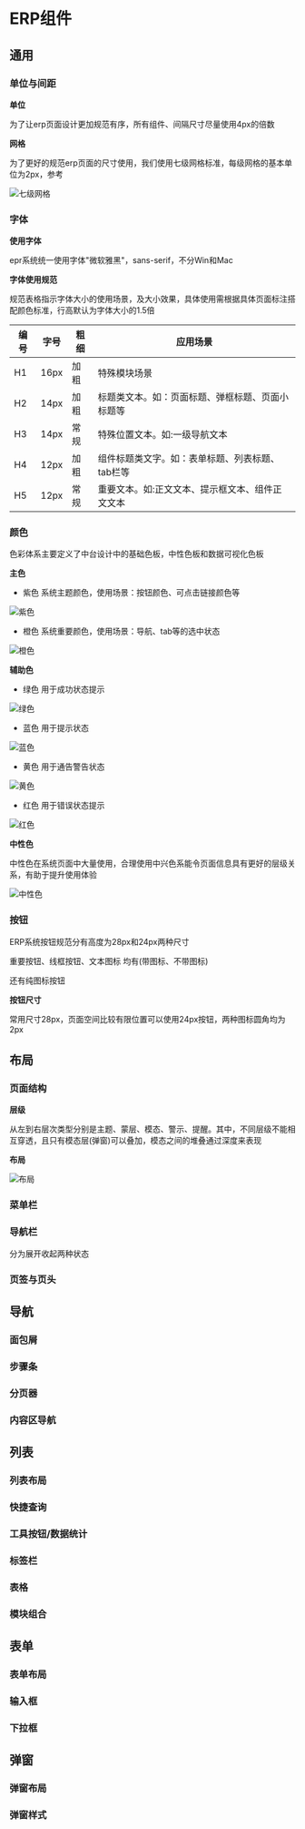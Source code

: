 # ERP组件

## 通用

### 单位与间距

**单位**

为了让erp页面设计更加规范有序，所有组件、间隔尺寸尽量使用4px的倍数

**网格**

为了更好的规范erp页面的尺寸使用，我们使用七级网格标准，每级网格的基本单位为2px，参考

![七级网格](./assets/7-grid.png)

### 字体

**使用字体**

epr系统统一使用字体"微软雅黑"，sans-serif，不分Win和Mac

**字体使用规范**

规范表格指示字体大小的使用场景，及大小效果，具体使用需根据具体页面标注搭配颜色标准，行高默认为字体大小的1.5倍

| 编号 | 字号 | 粗细 | 应用场景                                         |
| ---- | ---- | ---- | ------------------------------------------------ |
| H1   | 16px | 加粗 | 特殊模块场景                                     |
| H2   | 14px | 加粗 | 标题类文本。如：页面标题、弹框标题、页面小标题等 |
| H3   | 14px | 常规 | 特殊位置文本。如:一级导航文本                    |
| H4   | 12px | 加粗 | 组件标题类文字。如：表单标题、列表标题、tab栏等  |
| H5   | 12px | 常规 | 重要文本。如:正文文本、提示框文本、组件正文文本  |

### 颜色

色彩体系主要定义了中台设计中的基础色板，中性色板和数据可视化色板

**主色**

* 紫色 系统主题颜色，使用场景：按钮颜色、可点击链接颜色等

![紫色](./assets/purple.png)

* 橙色 系统重要颜色，使用场景：导航、tab等的选中状态

![橙色](./assets/orange.png)

**辅助色**

* 绿色 用于成功状态提示

![绿色](./assets/green.png)

* 蓝色  用于提示状态

![蓝色](./assets/blue.png)

* 黄色 用于通告警告状态

![黄色](./assets/yellow.png)

* 红色 用于错误状态提示

![红色](./assets/red.png)



**中性色**

中性色在系统页面中大量使用，合理使用中兴色系能令页面信息具有更好的层级关系，有助于提升使用体验

![中性色](./assets/Neutral.png)

### 按钮

ERP系统按钮规范分有高度为28px和24px两种尺寸

重要按钮、线框按钮、文本图标 均有(带图标、不带图标)

还有纯图标按钮

**按钮尺寸**

常用尺寸28px，页面空间比较有限位置可以使用24px按钮，两种图标圆角均为2px



## 布局

### 页面结构

**层级**

从左到右层次类型分别是主题、蒙层、模态、警示、提醒。其中，不同层级不能相互穿透，且只有模态层(弹窗)可以叠加，模态之间的堆叠通过深度来表现

**布局**

![布局](./assets/layout.png)

### 菜单栏

### 导航栏

分为展开收起两种状态

### 页签与页头



## 导航

### 面包屑

### 步骤条

### 分页器

### 内容区导航

## 列表

### 列表布局

### 快捷查询

### 工具按钮/数据统计

### 标签栏

### 表格

### 模块组合

## 表单

### 表单布局

### 输入框

### 下拉框

## 弹窗

### 弹窗布局

### 弹窗样式

